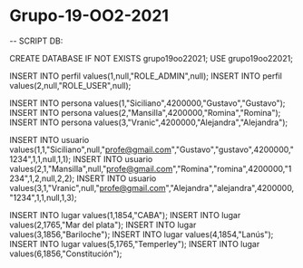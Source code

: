 # Grupo-19-OO2-2021

-- SCRIPT DB:

CREATE DATABASE IF NOT EXISTS grupo19oo22021; 
USE grupo19oo22021;

INSERT INTO perfil values(1,null,"ROLE_ADMIN",null);
INSERT INTO perfil values(2,null,"ROLE_USER",null);

INSERT INTO persona values(1,"Siciliano",4200000,"Gustavo","Gustavo"); 
INSERT INTO persona values(2,"Mansilla",4200000,"Romina","Romina"); 
INSERT INTO persona values(3,"Vranic",4200000,"Alejandra","Alejandra");
 
INSERT INTO usuario values(1,1,"Siciliano",null,"profe@gmail.com","Gustavo","gustavo",4200000,"1234",1,1,null,1,1); 
INSERT INTO usuario values(2,1,"Mansilla",null,"profe@gmail.com","Romina","romina",4200000,"1234",1,2,null,2,2); 
INSERT INTO usuario values(3,1,"Vranic",null,"profe@gmail.com","Alejandra","alejandra",4200000,"1234",1,1,null,1,3);


INSERT INTO lugar values(1,1854,"CABA"); 
INSERT INTO lugar values(2,1765,"Mar del plata"); 
INSERT INTO lugar values(3,1856,"Bariloche");
INSERT INTO lugar values(4,1854,"Lanús"); 
INSERT INTO lugar values(5,1765,"Temperley"); 
INSERT INTO lugar values(6,1856,"Constitución");
